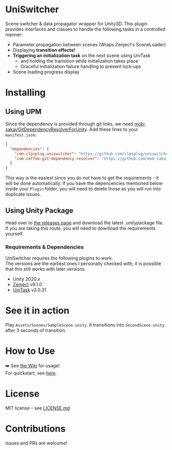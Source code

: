 # UniSwitcher

Scene switcher &amp; data propagator wrapper for Unity3D. This plugin provides interfaces and classes to handle the following tasks in a controlled manner:
* Parameter propagation between scenes (Wraps Zenject's SceneLoader)
* Displaying **transition effects!**
* **Triggering an initialization task** on the next scene using UniTask
  * and holding the transition while initialization takes place
  * Graceful initialization failure handling to prevent lock-ups
* Scene loading progress display

# Installing

## Using UPM

Since the dependency is provided through git links, we need [mob-sakai/GitDependencyResolverForUnity]("https://github.com/mob-sakai/GitDependencyResolverForUnity).
Add these lines to your `manifest.json`:
```json
{
  "dependencies": {
    "com.clpsplug.uniswitcher": "https://github.com/clpsplug/uniswitcher.git?path=Packages/com.clpsplug.uniswitcher",
    "com.coffee.git-dependency-resolver": "https://github.com/mob-sakai/GitDependencyResolverForUnity.git"
  }
}
```

This way is the easiest since you do not have to get the requirements - it will be done automatically.
If you have the depencencies mentioned below inside your `Plugin` folder, you will need to delete those as you will run into duplicate issues.

## Using Unity Package

Head over to [the releases page](https://github.com/Clpsplug/UniSwitcher/releases) and download the latest .unitypackage file.  
If you are taking this route, you will need to download the requirements yourself.

### Requirements & Dependencies

UniSwitcher requires the following plugins to work.  
The versions are the earliest ones I personally checked with; it is possible that this still works with later versions.

* Unity 2020.x
* [Zenject](https://github.com/modesttree/Zenject) v9.1.0
* [UniTask](https://github.com/Cysharp/UniTask) v2.0.31

# See it in action

Play `Assets/Scenes/SampleScene.unity`. It transitions into `SecondScene.unity` after 3 seconds of transition.

# How to Use

➡️ See [the Wiki](https://github.com/clpsplug/UniSwitcher/wiki) for usage!  
For quickstart, see [here](https://github.com/Clpsplug/UniSwitcher/wiki/Quickstart).

# License

MIT license - see [LICENSE.md](LICENSE.md)

# Contributions

Issues and PRs are welcome!
